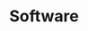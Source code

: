 ---
title: Software
description: Cosas que programo
image: Selection_457.png

# Badge style
style:
    background: "#2a9d8f"
    color: "#fff"
---